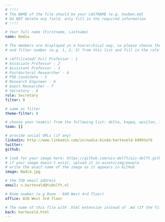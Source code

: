 ```yaml
---
# !!!!
# The NAME of the file should be your LASTNAME (e.g. houben.md)
# Do NOT delete any field, only fill in the required information
# !!!! 

# Your full name (Firstname, Lastname)
name: Nadia

# The members are displayed in a hierarchical way, so please choose the role (e.g. Full Professor, Assistant Professor etc) 
# and filter number (e.g. 1, 2, 3) from this list and fill in the role and filter from below:

# (Affiliated) Full Professor - 1
# Associate Professor - 2
# Assistant Professor - 3
# Postdoctoral Researcher - 4
# PhD Candidate - 5
# Research Engineer - 6 
# Guest Researcher - 7
# Secretary - 8
role: Secretary
filter: 8

# same as filter
theme-filter: 8

# choose your team(s) from the following list: delta, kappa, epsilon, lambda, cel
team: []

# provide social URLs (if any)
linkedin: http://www.linkedin.com/in/nadia-binda-harteveld-b9093a76
twitter: 
github: 

# look for your image here: https://github.com/wis-delft/wis-delft.github.io/tree/master/assets/img/people 
# if your image doesn't exist, upload it in assets/img/people 
# write the exact name of the image as it appears in GitHub  
image: Nadia.jpg

# the TUD email address
email: n.harteveld@tudelft.nl

# Room number (e.g Room - 840 West 4rd floor)
office: 820 West 3rd floor

# The name of this file with .html extension instead of .md (If the filename is ionescu.md, the "back" field will be ionescu.html)
back: harteveld.html
---
```






